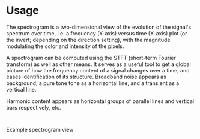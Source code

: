 # Usage
The spectrogram is a two-dimensional view of the evolution of the signal's spectrum over time, i.e. a
frequency (Y-axis) versus time (X-axis) plot (or the invert; depending on the direction setting), with
the magnitude modulating the color and intensity of the pixels.

A spectrogram can be computed using the STFT (short-term Fourier transform) as well as other means. It
serves as a useful tool to get a global picture of how the frequency content of a signal changes over a
time, and eases identification of its structure. Broadband noise appears as background, a pure tone tone
as a horizontal line, and a transient as a vertical line.

Harmonic content appears as horizontal groups of parallel lines and vertical bars respectively, etc.


<image name="SpectrogramView"
filename="C:\Sources\Flux\FluxtAnalyzer\Software\FluxTAnalyzer\Documents\graphics\New Screenshots\added2\Spectrogram\SpectrogramView.png"></image>

<image name="SpectrogramView2"
filename="C:\Sources\Flux\FluxtAnalyzer\Software\FluxTAnalyzer\Documents\graphics\New Screenshots\added2\Spectrogram\SpectrogramView2.png"></image>

Example spectrogram view


